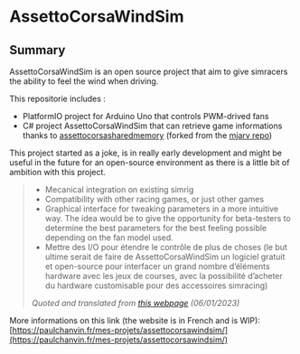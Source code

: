 # AssettoCorsaWindSim
## Summary
AssettoCorsaWindSim is an open source project that aim to give simracers the ability to feel the wind when driving.

This repositorie includes :
- PlatformIO project for Arduino Uno that controls PWM-drived fans
- C# project AssettoCorsaWindSim that can retrieve game informations thanks to [assettocorsasharedmemory](https://github.com/MrXANA91/assettocorsasharedmemory) (forked from the [mjarv repo](https://github.com/mdjarv/assettocorsasharedmemory))

This project started as a joke, is in really early development and might be useful in the future for an open-source environment as there is a little bit of ambition with this project.

> - Mecanical integration on existing simrig
> - Compatibility with other racing games, or just other games
> - Graphical interface for tweaking parameters in a more intuitive way. The idea would be to give the opportunity for beta-testers to determine the best parameters for the best feeling possible depending on the fan model used.
> - Mettre des I/O pour étendre le contrôle de plus de choses (le but ultime serait de faire de AssettoCorsaWindSim un logiciel gratuit et open-source pour interfacer un grand nombre d’éléments hardware avec les jeux de courses, avec la possibilité d’acheter du hardware customisable pour des accessoires simracing)
>
> *Quoted and translated from [this webpage](https://paulchanvin.fr/mes-projets/assettocorsawindsim/) (06/01/2023)*

More informations on this link (the website is in French and is WIP): [https://paulchanvin.fr/mes-projets/assettocorsawindsim/](https://paulchanvin.fr/mes-projets/assettocorsawindsim/)